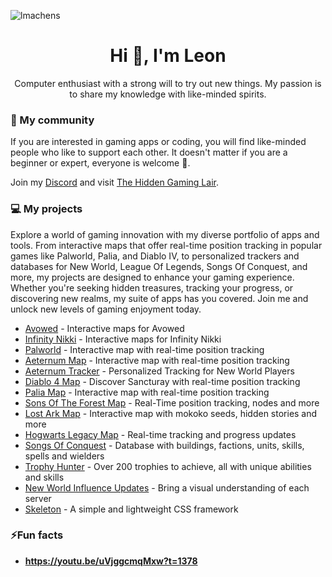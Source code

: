 <p align="left"> <img src="https://komarev.com/ghpvc/?username=lmachens&label=Profile%20views&color=0e75b6&style=flat" alt="lmachens" /> </p>

<h1 align="center">Hi 👋, I'm Leon</h1>
<p align="center">Computer enthusiast with a strong will to try out new things. My passion is to share my knowledge with like-minded spirits.</p>

<h3>💬 My community</h3>

If you are interested in gaming apps or coding, you will find like-minded people who like to support each other. It doesn't matter if you are a beginner or expert, everyone is welcome 🤘.

Join my [Discord](https://th.gl/discord) and visit [The Hidden Gaming Lair](https://www.th.gl).

<h3>💻 My projects</h3>

Explore a world of gaming innovation with my diverse portfolio of apps and tools. From interactive maps that offer real-time position tracking in popular games like Palworld, Palia, and Diablo IV, to personalized trackers and databases for New World, League Of Legends, Songs Of Conquest, and more, my projects are designed to enhance your gaming experience. Whether you're seeking hidden treasures, tracking your progress, or discovering new realms, my suite of apps has you covered. Join me and unlock new levels of gaming enjoyment today.

- [Avowed](https://avowed.th.gl) - Interactive maps for Avowed
- [Infinity Nikki](https://infinitynikki.th.gl) - Interactive maps for Infinity Nikki
- [Palworld](https://palworld.th.gl) - Interactive map with real-time position tracking
- [Aeternum Map](https://aeternum-map.th.gl) - Interactive map with real-time position tracking
- [Aeternum Tracker](https://aeternum-tracker.th.gl) - Personalized Tracking for New World Players
- [Diablo 4 Map](https://diablo4.th.gl) - Discover Sancturay with real-time position tracking
- [Palia Map](https://palia.th.gl) - Interactive map with real-time position tracking
- [Sons Of The Forest Map](https://sotf.th.gl) - Real-Time position tracking, nodes and more
- [Lost Ark Map](https://arkesia.th.gl) - Interactive map with mokoko seeds, hidden stories and more
- [Hogwarts Legacy Map](https://hogwarts.th.gl) - Real-time tracking and progress updates
- [Songs Of Conquest](https://soc.th.gl) - Database with buildings, factions, units, skills, spells and wielders
- [Trophy Hunter](https://lol.th.gl) - Over 200 trophies to achieve, all with unique abilities and skills
- [New World Influence Updates](https://influence.th.gl/) - Bring a visual understanding of each server
- [Skeleton](https://github.com/lmachens/skeleton) - A simple and lightweight CSS framework

<h3>⚡Fun facts</h3>

- **https://youtu.be/uVjggcmqMxw?t=1378**
